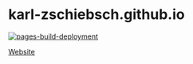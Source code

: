 # karl-zschiebsch.github.io

[![pages-build-deployment](https://github.com/karl-zschiebsch/karl-zschiebsch.github.io/actions/workflows/pages/pages-build-deployment/badge.svg)](https://github.com/karl-zschiebsch/karl-zschiebsch.github.io/actions/workflows/pages/pages-build-deployment)

[Website](https://karl-zschiebsch.github.io/)